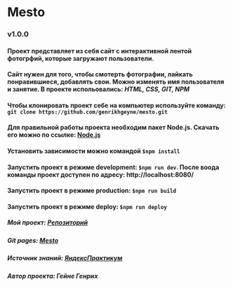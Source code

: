 # Mesto
### v1.0.0
#### Проект представляет из себя сайт с интерактивной лентой фотогрфий, которые загружают пользователи.
#### Сайт нужен для того, чтобы смотерть фотографии, лайкать понравившиеся, добавлять свои. Можно изменять имя пользователя и занятие. В проекте испольовались: *HTML, CSS, GIT, NPM*
#### Чтобы клонировать проект себе на компьютер используйте команду: `git clone https://github.com/genrikhgeyne/mesto.git`
#### Для правильной работы проекта необходим пакет Node.js. Скачать его можно по ссылке: [Node.js](https://nodejs.org/en/download/)
#### Установить зависимости можно командой `$npm install`
#### Запустить проект в режиме development: `$npm run dev`. После воода команды проект доступен по адресу: http://localhost:8080/
#### Запустить проект в режиме production: `$npm run build`
#### Запустить проект в режиме deploy: `$npm run deploy`
##### Мой проект: [Репозиторий](https://github.com/genrikhgeyne/mesto/)
##### Git pages: [Mesto](https://genrikhgeyne.github.io/mesto/)
##### Источник знаний: [ЯндексПрактикум](https://praktikum.yandex.ru/)
##### Автор проекта: Гейне Генрих
